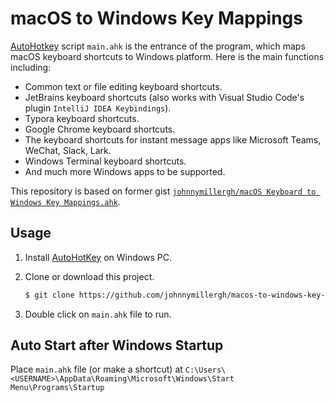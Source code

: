 # macOS to Windows Key Mappings

[AutoHotkey](https://www.autohotkey.com/) script `main.ahk` is the entrance of the program, which maps macOS keyboard shortcuts to Windows platform. Here is the main functions including:

- Common text or file editing keyboard shortcuts.
- JetBrains keyboard shortcuts (also works with Visual Studio Code's plugin `IntelliJ IDEA Keybindings`).
- Typora keyboard shortcuts.
- Google Chrome keyboard shortcuts.
- The keyboard shortcuts for instant message apps like Microsoft Teams, WeChat, Slack, Lark.
- Windows Terminal keyboard shortcuts.
- And much more Windows apps to be supported.

This repository is based on former gist [`johnnymillergh/macOS Keyboard to Windows Key Mappings.ahk`](https://gist.github.com/johnnymillergh/7df327476e1953e233827d88c823bfc8).

## Usage

1. Install [AutoHotKey](https://www.autohotkey.com/) on Windows PC.

2. Clone or download this project.

   ```sh
   $ git clone https://github.com/johnnymillergh/macos-to-windows-key-mappings.git
   ```

3. Double click on `main.ahk` file to run.

## Auto Start after Windows Startup

Place `main.ahk` file (or make a shortcut) at `C:\Users\<USERNAME>\AppData\Roaming\Microsoft\Windows\Start Menu\Programs\Startup`
